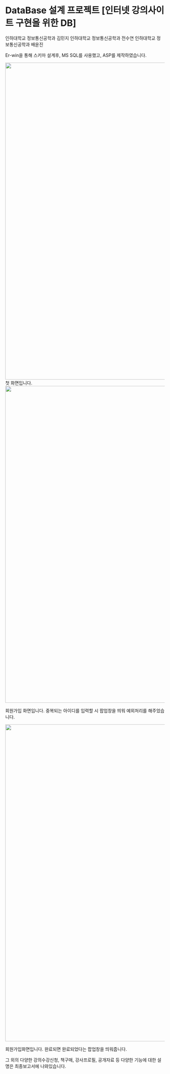 # DataBase 설계 프로젝트 [인터넷 강의사이트 구현을 위한 DB]
인하대학교 정보통신공학과 김민지
인하대학교 정보통신공학과 전수연
인하대학교 정보통신공학과 배윤진

Er-win을 통해 스키마 설계후, MS SQL를 사용했고, ASP를 제작하였습니다.


<div>
  <img width="1000" src="https://user-images.githubusercontent.com/52990629/70312076-35f93500-1856-11ea-9f03-a190a223f645.png">
  
  </div>
  첫 화면입니다.
  
  <div>
    <img width="1000" src="https://user-images.githubusercontent.com/52990629/70312181-6d67e180-1856-11ea-9946-3562b8713c2a.png">
  
  </div>
  
 회원가입 화면입니다. 중복되는 아이디를 입력할 시 팝업창을 띄워 예외처리를 해주었습니다.
 
  <div>
    <img width="1000" src="https://user-images.githubusercontent.com/52990629/70312186-6f31a500-1856-11ea-8ebc-f646a77f3d43.png">
  
  </div>
  
  회원가입화면입니다. 완료되면 완료되었다는 팝업창을 띄워줍니다.
  
  그 외의 다양한 강의수강신청, 책구매, 강사프로필, 공개자료 등 다양한 기능에 대한 설명은 최종보고서에 나와있습니다.
